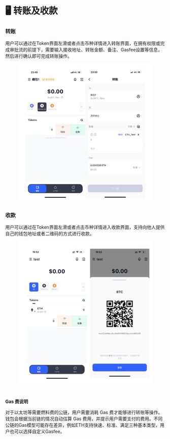 # 🖥 转账及收款

### **转账**

用户可以通过在Token界面左滑或者点击币种详情进入转账界面，在拥有权限或完成审批流的前提下，需要输入接收地址、转账金额、备注、Gasfee设置等信息，然后进行确认即可完成转账操作。

<figure><img src="../images/assets/image (26).png" alt=""/><figcaption></figcaption></figure>





### **收款**

用户可以通过在Token界面左滑或者点击币种详情进入收款界面，支持向他人提供自己的钱包地址或者二维码的方式进行收款。

<figure><img src="../images/assets/image (65).png" alt=""/><figcaption></figcaption></figure>

<figure><img src="https://newhuotech.larksuite.com/space/api/box/stream/download/asynccode/?
code=MjY2YzQ5YzM2NTlmZGExMDNjZjQ0MmJiYjM3MGI4ZTNfRllPS1Z0SHIwRTE1Wjh4aFVZZUdiZHo3dUl5WlB6N3BfVG9rZW46VnNpVmJQZTdib09LU1p4UloyYXU0aG9Wc0ZjXzE2ODM2NDQyODU6MTY4MzY0Nzg4NV9WNA" alt=""/><figcaption></figcaption></figure>

**Gas 费说明**

对于以太坊等需要燃料费的公链，用户需要消耗 Gas 费才能够进行转账等操作。钱包会根据当前链的情况自动估算 Gas 费用，并提示用户需要支付的费用。不同公链的Gas模型可能存在差异，例如ETH支持快速、标准、满足三种基本类型，用户也可以选择自定义Gasfee。
